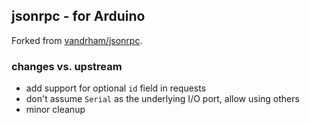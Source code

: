 ## jsonrpc - for Arduino

Forked from [vandrham/jsonrpc](https://bitbucket.org/vandrham/jsonrpc.git).


### changes vs. upstream

* add support for optional `id` field in requests
* don't assume `Serial` as the underlying I/O port, allow using others
* minor cleanup


